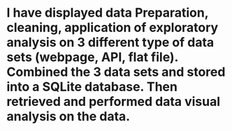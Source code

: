 # I have displayed data Preparation, cleaning, application of exploratory analysis on 3 different type of data sets (webpage, API, flat file). Combined the 3 data sets  and stored into a SQLite database. Then retrieved and performed data visual analysis on the data.
